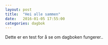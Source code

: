 ```yaml
---
layout: post
title:  "Hei alle sammen"
date:   2016-01-05 17:55:00
categories: dagbok
---
```

Dette er en test for å se om dagboken fungerer..
